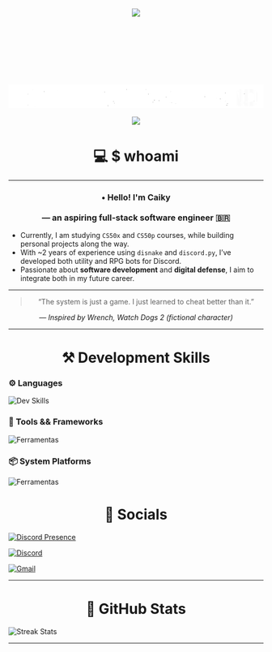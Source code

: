 <!-- Container principal -->
<div align="center">
  
<!-- Welcome to my Terminal-->
<img src="https://img.shields.io/badge/Welcome_to_my_terminal-00BFFF?style=for-the-badge&logoColor=white&labelColor=000000&color=00BFFF" style="margin:100px;" /><br><br>

<!-- 404 limits not found -->     
<img src="output-onlinegiftools-com-ezgif.com-crop.gif"><br>
  
  
<!-- Acessing Caiky's workspace -->
<img src="https://readme-typing-svg.herokuapp.com/?color=00BFFF&size=25&center=true&vCenter=true&width=1000&lines=>&nbsp+Accessing+Caiky's+workspace" />



<!-- Who am i-->
# 💻 $ whoami

<hr>

<!-- Title -->
<h3 align="center">
• Hello! I'm <strong>Caiky</strong>
<br><br>
— an aspiring full-stack 
<strong>software engineer 🇧🇷</strong>
<br>
</h3>

</div>

<!-- Paragraphs -->
+ Currently, I am studying <code>CS50x</code> and <code>CS50p</code> courses, while building personal projects along the way.<br>
+ With ~2 years of experience using <code>disnake</code> and <code>discord.py</code>, I’ve developed both utility and RPG bots for Discord.<br>
+ Passionate about <strong>software development</strong> and <strong>digital defense</strong>, I aim to integrate both in my future career.

---

<!-- Watch dogs 2 Quote -->
<blockquote align="center">
  “The system is just a game. I just learned to cheat better than it.”
</blockquote>

<p align="center"><em>— Inspired by Wrench, Watch Dogs 2 (fictional character)</em></p>

---

<!-- Development skills container-->
<div>
<h1 align="center">⚒️ Development Skills</h1> 

<!-- Languages -->
### ⚙️ Languages
<img src="https://skillicons.dev/icons?i=html,css,c,js,python,sqlite" alt="Dev Skills">

<!-- Frameworks and tools-->
### 🔧 Tools && Frameworks
<img src="https://skillicons.dev/icons?i=git,bash,django,arduino,vscode" alt="Ferramentas">

<!-- System platforms -->
### 📦 System Platforms
<img src="https://skillicons.dev/icons?i=linux,debian,ubuntu" alt="Ferramentas">
</div>

  
<!-- Socials -->
<h1 align="center">📎 Socials</h1>
  
<!-- Discord Presence -->
[![Discord Presence](https://lanyard.cnrad.dev/api/845713407730122812?bg=transparent)](https://discord.com/users/845713407730122812)

<!-- Discord button -->
[![Discord](https://img.shields.io/badge/Discord-21060b?style=for-the-badge&logo=discord&logoColor=white)](https://discord.gg/XbpBs2xG)

<!-- Gmail button -->
<a href="mailto:caikyhortasouza25@gmail.com">
<img height="40px" src="https://img.shields.io/badge/Gmail-ffffff?style=for-the-badge&logo=gmail&logoColor=white)" alt="Gmail">
  </a>

---

<!-- Github Stats-->
<h1 align="center">📌 GitHub Stats</h1>
<img src="https://github-readme-activity-graph.vercel.app/graph?username=Caiky-Souza&theme=tokyo-night&hide_border=true&line=00BFFF&hide_title=true&color=00BFFF&bg_color=0d1117&area=true&li" alt="Streak Stats">

---
